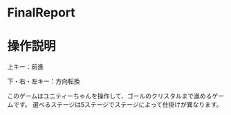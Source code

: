 # FinalReport

# 操作説明

上キー：前進

下・右・左キー：方向転換

このゲームはユニティーちゃんを操作して、ゴールのクリスタルまで進めるゲームです。
選べるステージは5ステージでステージによって仕掛けが異なります。
